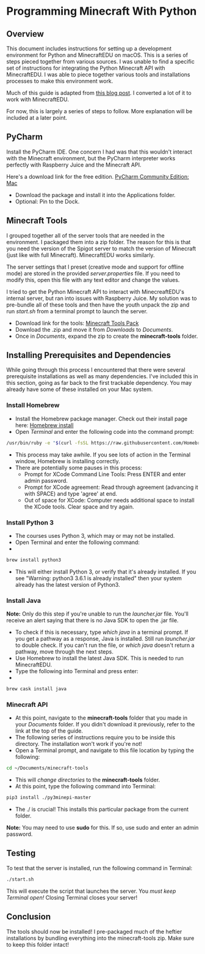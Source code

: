 # Programming Minecraft With Python

## Overview
This document includes instructions for setting up a development environment for Python and MinecraftEDU on macOS. This is a series of steps pieced together from various sources. I was unable to find a specific set of instructions for integrating the Python Minecraft API with MinecraftEDU. I was able to piece together various tools and installations processes to make this environment work.

Much of this guide is adapted from [this blog post](https://www.epiphanydigest.com/2016/03/07/learn-to-program-with-minecraft-on-ubuntu/). I converted a lot of it to work with MinecraftEDU.

For now, this is largely a series of steps to follow. More explanation will be included at a later point.

## PyCharm
Install the PyCharm IDE. One concern I had was that this wouldn't interact with the Minecraft environment, but the PyCharm interpreter works perfectly with Raspberry Juice and the Minecraft API.

Here's a download link for the free edition.
[PyCharm Community Edition: Mac](https://www.jetbrains.com/pycharm/download/#section=mac)

- Download the package and install it into the Applications folder.
- Optional: Pin to the Dock.

## Minecraft Tools
I grouped together all of the server tools that are needed in the environment. I packaged them into a zip folder. The reason for this is that you need the version of the Spigot server to match the version of Minecraft (just like with full Minecraft). MinecraftEDU works similarly.

The server settings that I preset (creative mode and support for offline mode) are stored in the provided _server.properties_ file. If you need to modify this, open this file with any text editor and change the values.

I tried to get the Python Minecraft API to interact with MinecreaftEDU's internal server, but ran into issues with Raspberry Juice. My solution was to pre-bundle all of these tools and then have the youth unpack the zip and run _start.sh_ from a terminal prompt to launch the server.

- Download link for the tools: [Minecraft Tools Pack](http://dhf-website.s3.amazonaws.com/files/minecraft-tools.zip)
- Download the .zip and move it from _Downloads_ to _Documents_.
- Once in _Documents_, expand the zip to create the **minecraft-tools** folder.

## Installing Prerequisites and Dependencies
While going through this process I encountered that there were several prerequisite installations as well as many dependencies. I've included this in this section, going as far back to the first trackable dependency. You may already have some of these installed on your Mac system.

### Install Homebrew
- Install the Homebrew package manager. Check out their install page here: [Homebrew install](https://brew.sh/)
- Open _Terminal_ and enter the following code into the command prompt:
```bash
/usr/bin/ruby -e "$(curl -fsSL https://raw.githubusercontent.com/Homebrew/install/master/install)"
```
- This process may take awhile. If you see lots of action in the Terminal window, Homebrew is installing correctly.
- There are potentially some pauses in this process:
    - Prompt for XCode Command Line Tools: Press ENTER and enter admin password.
    - Prompt for XCode agreement: Read through agreement (advancing it with SPACE) and type 'agree' at end.
    - Out of space for XCode: Computer needs additional space to install the XCode tools. Clear space and try again.

### Install Python 3
- The courses uses Python 3, which may or may not be installed.
- Open Terminal and enter the following command:
-
```bash
brew install python3
```

- This will either install Python 3, or verify that it's already installed. If you see "Warning: python3 3.6.1 is already installed" then your system already has the latest version of Python3.

### Install Java
**Note:** Only do this step if you're unable to run the _launcher.jar_ file. You'll receive an alert saying that there is no Java SDK to open the .jar file.

- To check if this is necessary, type _which java_ in a terminal prompt. If you get a pathway as a response, Java is installed. Still run _launcher.jar_ to double check. If you can't run the file, or _which java_ doesn't return a pathway, move through the next steps.
- Use Homebrew to install the latest Java SDK. This is needed to run MinecraftEDU.
- Type the following into Terminal and press enter:
-
```bash
brew cask install java
```

### Minecraft API
- At this point, navigate to the **minecraft-tools** folder that you made in your _Documents_ folder. If you didn't download it previously, refer to the link at the top of the guide.
- The following series of instructions require you to be inside this directory. The installation won't work if you're not!
- Open a Terminal prompt, and navigate to this file location by typing the following:

```bash
cd ~/Documents/minecraft-tools
```
- This will _change directories_ to the **minecraft-tools** folder.
- At this point, type the following command into Terminal:

```bash
pip3 install ./py3minepi-master
```
- The ./ is crucial! This installs this particular package from the current folder.

**Note:** You may need to use **sudo** for this. If so, use sudo and enter an admin password.

## Testing
To test that the server is installed, run the following command in Terminal:

```bash
./start.sh
```

This will execute the script that launches the server. You _must keep Terminal open!_ Closing Terminal closes your server!

## Conclusion
The tools should now be installed! I pre-packaged much of the heftier installations by bundling everything into the minecraft-tools zip. Make sure to keep this folder intact!
